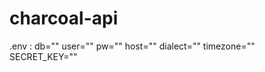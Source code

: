 # charcoal-api
.env :
  db=""
  user=""
  pw=""
  host=""
  dialect=""
  timezone=""
  SECRET_KEY=""
